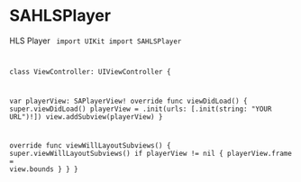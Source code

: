 # SAHLSPlayer
HLS Player 
<code>
import UIKit
import SAHLSPlayer
  
class ViewController: UIViewController {
  
  var playerView: SAPlayerView!
    override func viewDidLoad() {
       super.viewDidLoad()
      playerView = .init(urls: [.init(string: "YOUR URL")!])
      view.addSubview(playerView)
  }
  
  override func viewWillLayoutSubviews() {
     super.viewWillLayoutSubviews()
     if playerView != nil {
       playerView.frame = view.bounds
  }
  }
 }

</code> 

